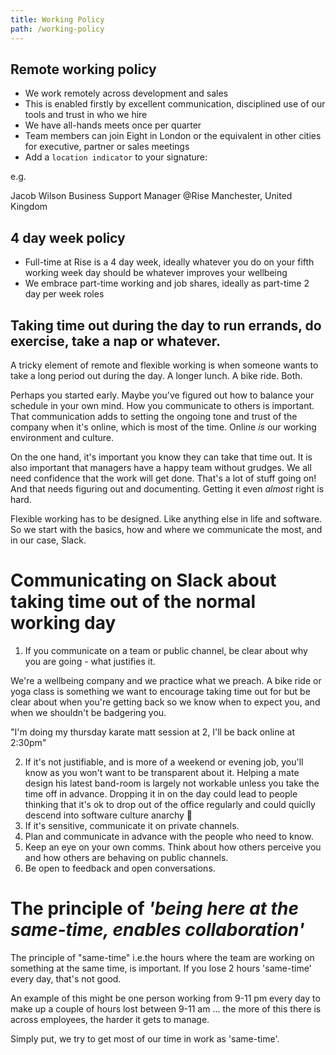 ```yaml
---
title: Working Policy
path: /working-policy
---
```


## Remote working policy
* We work remotely across development and sales
* This is enabled firstly by excellent communication, disciplined use of our tools and trust in who we hire
* We have all-hands meets once per quarter
* Team members can join Eight in London or the equivalent in other cities for executive, partner or sales meetings
* Add a `location indicator` to your signature:

e.g.

Jacob Wilson
Business Support Manager @Rise
Manchester, United Kingdom


## 4 day week policy
* Full-time at Rise is a 4 day week, ideally whatever you do on your fifth working week day should be whatever improves your wellbeing
* We embrace part-time working and job shares, ideally as part-time 2 day per week roles

## Taking time out during the day to run errands, do exercise, take a nap or whatever.
A tricky element of remote and flexible working is when someone wants to take a long period out during the day. A longer lunch. A bike ride. Both.

Perhaps you started early. Maybe you've figured out how to balance your schedule in your own mind. How you communicate to others is important. That communication adds to setting the ongoing tone and trust of the company when it's online, which is most of the time. Online _is_ our working environment and culture.

On the one hand, it's important you know they can take that time out. It is also important that managers have a happy team without grudges. We all need confidence that the work will get done. That's a lot of stuff going on! And that needs figuring out and documenting. Getting it even _almost_ right is hard.

Flexible working has to be designed. Like anything else in life and software. So we start with the basics, how and where we communicate the most, and in our case, Slack.

# Communicating on Slack about taking time out of the normal working day
1. If you communicate on a team or public channel, be clear about why you are going - what justifies it. 

We're a wellbeing company and we practice what we preach. A bike ride or yoga class is something we want to encourage taking time out for but be clear about when you're getting back so we know when to expect you, and when we shouldn't be badgering you.

"I'm doing my thursday karate matt session at 2, I'll be back online at 2:30pm"

2. If it's not justifiable, and is more of a weekend or evening job, you'll know as you won't want to be transparent about it. Helping a mate design his latest band-room is largely not workable unless you take the time off in advance. Dropping it in on the day could lead to people thinking that it's ok to drop out of the office regularly and could quiclly descend into software culture anarchy 👺
3. If it's sensitive, communicate it on private channels.
4. Plan and communicate in advance with the people who need to know.
5. Keep an eye on your own comms. Think about how others perceive you and how others are behaving on public channels.
6. Be open to feedback and open conversations.

# The principle of _'being here at the same-time, enables collaboration'_
The principle of "same-time" i.e.the hours where the team are working on something at the same time, is important. If you lose 2 hours 'same-time' every day, that's not good. 

An example of this might be one person working from 9-11 pm every day to make up a couple of hours lost between 9-11 am ... the more of this there is across employees, the harder it gets to manage.

Simply put, we try to get most of our time in work as 'same-time'.

